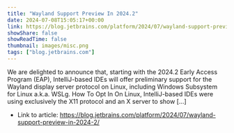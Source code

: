 ```yaml
---
title: "Wayland Support Preview In 2024.2"
date: 2024-07-08T15:05:17+00:00
link: https://blog.jetbrains.com/platform/2024/07/wayland-support-preview-in-2024-2/
showShare: false
showReadTime: false
thumbnail: images/misc.png
tags: ["blog.jetbrains.com"]
---
```

We are delighted to announce that, starting with the 2024.2 Early Access Program (EAP), IntelliJ-based IDEs will offer preliminary support for the Wayland display server protocol on Linux, including Windows Subsystem for Linux a.k.a. WSLg. How To Opt In On Linux, IntelliJ-based IDEs were using exclusively the X11 protocol and an X server to show […]

- Link to article: https://blog.jetbrains.com/platform/2024/07/wayland-support-preview-in-2024-2/